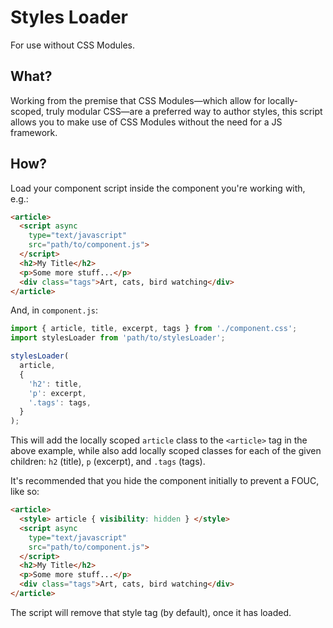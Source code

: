 # Styles Loader
For use without CSS Modules.

## What?
Working from the premise that CSS Modules—which allow for locally-scoped, truly
modular CSS—are a preferred way to author styles, this script allows you to make
use of CSS Modules without the need for a JS framework.

## How?
Load your component script inside the component you're working with, e.g.:
```html
<article>
  <script async
    type="text/javascript"
    src="path/to/component.js">
  </script>
  <h2>My Title</h2>
  <p>Some more stuff...</p>
  <div class="tags">Art, cats, bird watching</div>
</article>
```
And, in `component.js`:
```js
import { article, title, excerpt, tags } from './component.css';
import stylesLoader from 'path/to/stylesLoader';

stylesLoader(
  article,
  {
    'h2': title,
    'p': excerpt,
    '.tags': tags,
  }
);
```

This will add the locally scoped `article` class to the `<article>` tag in the
above example, while also add locally scoped classes for each of the given
children: `h2` (title), `p` (excerpt), and `.tags` (tags).

It's recommended that you hide the component initially to prevent a FOUC, like
so:
```html
<article>
  <style> article { visibility: hidden } </style>
  <script async
    type="text/javascript"
    src="path/to/component.js">
  </script>
  <h2>My Title</h2>
  <p>Some more stuff...</p>
  <div class="tags">Art, cats, bird watching</div>
</article>
```
The script will remove that style tag (by default), once it has loaded.
